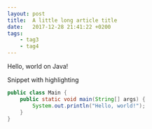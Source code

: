 ```yaml
---
layout: post
title:  A little long article title
date:   2017-12-28 21:41:22 +0200
tags:
    - tag3
    - tag4
---
```


Hello, world on Java!

Snippet with highlighting

```java
public class Main {
    public static void main(String[] args) {
        System.out.println("Hello, world!");
    }
}
```